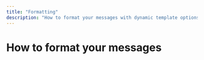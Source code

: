 ```yaml
---
title: "Formatting"
description: "How to format your messages with dynamic template options and custom variables"
---
```


# How to format your messages
